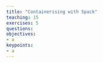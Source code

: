 ```yaml
---
title: "Containerising with Spack"
teaching: 15
exercises: 5
questions:
objectives:
- a
keypoints:
- a
---
```

